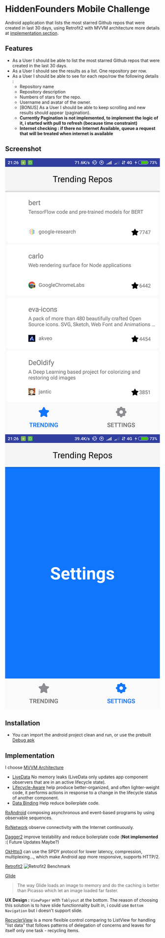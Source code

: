 


# HiddenFounders Mobile Challenge
Android application that lists the most starred Github repos that were created in last 30 days, using Retrofit2 with MVVM architecture more details at [implementation section](#implementation).
## Features
* As a User I should be able to list the most starred Github repos that were created in the last 30 days. 
* As a User I should see the results as a list. One repository per row. 
* As a User I should be able to see for each repo/row the following details :
  * Repository name
  * Repository description 
  * Numbers of stars for the repo. 
  * Username and avatar of the owner. 
  * [BONUS] As a User I should be able to keep scrolling and new results should appear (pagination).
  * **Currently Pagination is not implemented, to implement the logic of it, i started with pull to refresh (because time constraint)**
  * **Internet checking : if there no Internet Available, queue a request that will be treated when internet is available**

## Screenshot 
![Main Fragment](https://raw.githubusercontent.com/Th3CracKed/MobileChallenge/develop/screenshot1.png)![enter image description here](https://raw.githubusercontent.com/Th3CracKed/MobileChallenge/develop/screenshot2.png)
## Installation 
* You can import the android project clean and run, or use the prebuilt [Debug apk](https://github.com/Th3CracKed/MobileChallenge/blob/develop/app-debug.apk?raw=true)
 
## Implementation

I choose [MVVM Architecture](https://developer.android.com/topic/libraries/architecture/)
* [LiveData](https://developer.android.com/topic/libraries/architecture/livedata)  No memory leaks (LiveData only updates app component observers that are in an active lifecycle state).
* [Lifecycle-Aware](https://developer.android.com/topic/libraries/architecture/lifecycle) help produce better-organized, and often lighter-weight code, it performs actions in response to a change in the lifecycle status of another component.
* [Data Binding](https://developer.android.com/topic/libraries/data-binding/) Help reduce boilerplate code.

[RxAndroid](https://github.com/ReactiveX/RxAndroid)  composing asynchronous and event-based programs by using observable sequences.

[RxNetwork](https://github.com/pwittchen/ReactiveNetwork) observe connectivity with the Internet continuously.

[Dagger2](https://github.com/google/dagger) improve testability and reduce boilerplate code (**Not implemented** :( Future Updates Maybe?)

[OkHttp3](http://square.github.io/okhttp/) can use the SPDY protocol for lower latency, compression, multiplexing..., which make Android app more responsive, supports HTTP/2.

[Retrofit2](http://instructure.github.io/blog/2013/12/09/volley-vs-retrofit/) ![Retrofit2 Benchmark](http://i.imgur.com/tIdZkl3.png)

[Glide](https://inthecheesefactory.com/blog/get-to-know-glide-recommended-by-google/en)
> The way Glide loads an image to memory and do the caching is better than Picasso which let an image loaded far faster.
> 

**UX Design :** 
`ViewPager` with `Tablyout` at the bottom.
The reason of choosing this solution is to have slide functionnality built in, i could use `Bottom Navigation` but i doesn't support slide.

[RecyclerView](https://stackoverflow.com/questions/26728651/recyclerview-vs-listview) is a more flexible control comparing to ListView for handling "list data" that follows patterns of delegation of concerns and leaves for itself only one task - recycling items.
